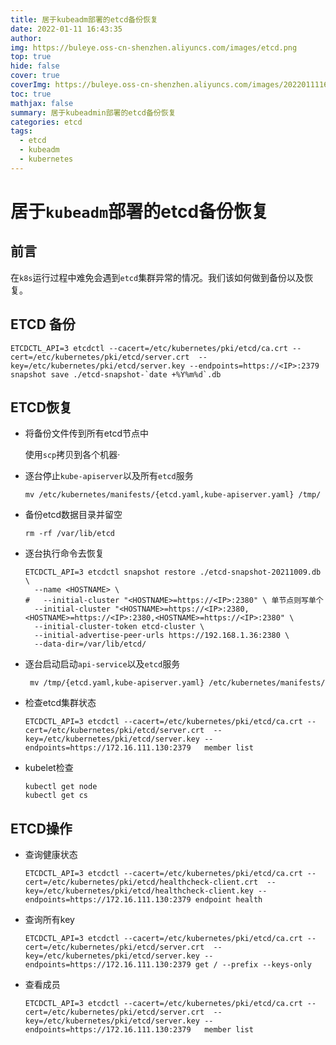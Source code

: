 ```yaml
---
title: 居于kubeadm部署的etcd备份恢复
date: 2022-01-11 16:43:35
author:  
img: https://buleye.oss-cn-shenzhen.aliyuncs.com/images/etcd.png
top: true
hide: false
cover: true
coverImg: https://buleye.oss-cn-shenzhen.aliyuncs.com/images/202201111645412.png
toc: true
mathjax: false
summary: 居于kubeadmin部署的etcd备份恢复
categories: etcd
tags:
  - etcd
  - kubeadm
  - kubernetes
---
```


# 居于`kubeadm`部署的etcd备份恢复

## 前言

在`k8s`运行过程中难免会遇到`etcd`集群异常的情况。我们该如何做到备份以及恢复。


## ETCD 备份

```
ETCDCTL_API=3 etcdctl --cacert=/etc/kubernetes/pki/etcd/ca.crt --cert=/etc/kubernetes/pki/etcd/server.crt  --key=/etc/kubernetes/pki/etcd/server.key --endpoints=https://<IP>:2379 snapshot save ./etcd-snapshot-`date +%Y%m%d`.db
```

## ETCD恢复

- 将备份文件传到所有etcd节点中

  使用`scp`拷贝到各个机器·

- 逐台停止`kube-apiserver`以及所有`etcd`服务

  ```shell
  mv /etc/kubernetes/manifests/{etcd.yaml,kube-apiserver.yaml} /tmp/
  ```

- 备份etcd数据目录并留空

  ```
  rm -rf /var/lib/etcd
  ```

- 逐台执行命令去恢复

  ```
  ETCDCTL_API=3 etcdctl snapshot restore ./etcd-snapshot-20211009.db \
    --name <HOSTNAME> \
  #   --initial-cluster "<HOSTNAME>=https://<IP>:2380" \ 单节点则写单个
    --initial-cluster "<HOSTNAME>=https://<IP>:2380,<HOSTNAME>=https://<IP>:2380,<HOSTNAME>=https://<IP>:2380" \
    --initial-cluster-token etcd-cluster \
    --initial-advertise-peer-urls https://192.168.1.36:2380 \
    --data-dir=/var/lib/etcd/
  ```

- 逐台启动启动`api-service`以及`etcd`服务

  ```
   mv /tmp/{etcd.yaml,kube-apiserver.yaml} /etc/kubernetes/manifests/
  ```

- 检查etcd集群状态

  ```
  ETCDCTL_API=3 etcdctl --cacert=/etc/kubernetes/pki/etcd/ca.crt --cert=/etc/kubernetes/pki/etcd/server.crt  --key=/etc/kubernetes/pki/etcd/server.key --endpoints=https://172.16.111.130:2379   member list
  ```

- kubelet检查

  ```
  kubectl get node
  kubectl get cs
  ```

  
## ETCD操作

- 查询健康状态

  ```
  ETCDCTL_API=3 etcdctl --cacert=/etc/kubernetes/pki/etcd/ca.crt --cert=/etc/kubernetes/pki/etcd/healthcheck-client.crt  --key=/etc/kubernetes/pki/etcd/healthcheck-client.key --endpoints=https://172.16.111.130:2379 endpoint health
  ```

- 查询所有key

  ```
  ETCDCTL_API=3 etcdctl --cacert=/etc/kubernetes/pki/etcd/ca.crt --cert=/etc/kubernetes/pki/etcd/server.crt  --key=/etc/kubernetes/pki/etcd/server.key --endpoints=https://172.16.111.130:2379 get / --prefix --keys-only
  ```

- 查看成员

  ```
  ETCDCTL_API=3 etcdctl --cacert=/etc/kubernetes/pki/etcd/ca.crt --cert=/etc/kubernetes/pki/etcd/server.crt  --key=/etc/kubernetes/pki/etcd/server.key --endpoints=https://172.16.111.130:2379   member list
  ```